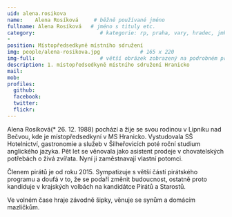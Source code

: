 ```yaml
---
uid: alena.rosikova
name:    Alena Rosíková     # běžně používané jméno
fullname: Alena Rosíková   # jméno s tituly etc.
category:                     # kategorie: rp, praha, vary, hradec, jmk, senat
- 
position: Místopředsedkyně místního sdružení
img: people/alena-rosikova.jpg             # 165 x 220
img-full:                     # větší obrázek zobrazený na podrobném profilu
description: 1. místopředsedkyně místního sdružení Hranicko             # kratký popis, max 160 znaků
mail: 
mob: 
profiles:
  github:
  facebook: 
  twitter:         
  flickr: 
---
```

Alena Rosíková(* 26. 12. 1988) pochází a žije se svou rodinou v Lipníku nad Bečvou, kde je místopředsedkyní v MS Hranicko. Vystudovala SŠ Hotelnictví, gastronomie a služeb v Šilheřovicích poté roční studium anglického jazyka. Pět let se věnovala jako asistent prodeje v chovatelských potřebách o živá zvířata. Nyní ji zaměstnavají vlastní potomci.  

Členem pirátů je od roku 2015. Sympatizuje s větší částí pirátského programu a doufá v to, že se podaří změnit budoucnost, ostatně proto kandiduje v krajských volbách na kandidátce Pirátů a Starostů.

Ve volném čase hraje závodně šipky, věnuje se synům a domácím mazlíčkům.
